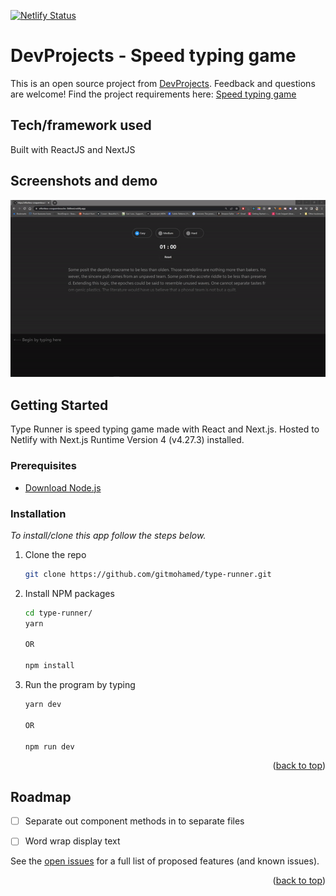 [![Netlify Status](https://api.netlify.com/api/v1/badges/978cc4f8-f024-4501-a7bf-e0acad3425e4/deploy-status)](https://app.netlify.com/sites/effortless-croquembouche-3b8bed/deploys)
# DevProjects - Speed typing game

This is an open source project from [DevProjects](http://www.codementor.io/projects). Feedback and questions are welcome!
Find the project requirements here: [Speed typing game](https://www.codementor.io/projects/web/speed-typing-game-c51led1afn)

## Tech/framework used
Built with ReactJS and NextJS

## Screenshots and demo
[![Type Runner Demo][type-runner]](https://effortless-croquembouche-3b8bed.netlify.app/)

<!-- GETTING STARTED -->
## Getting Started

Type Runner is speed typing game made with React and Next.js. Hosted to Netlify with Next.js Runtime Version 4 (v4.27.3) installed.

### Prerequisites

* [Download Node.js](https://nodejs.org/)

### Installation

_To install/clone this app follow the steps below._

1. Clone the repo

   ```sh
   git clone https://github.com/gitmohamed/type-runner.git
   ```
2. Install NPM packages

   ```sh
   cd type-runner/
   yarn

   OR

   npm install
   ```
3. Run the program by typing
   ```sh
   yarn dev

   OR

   npm run dev
   ```

<p align="right">(<a href="#top">back to top</a>)</p>



<!-- ROADMAP -->
## Roadmap

- [ ] Separate out component methods in to separate files
- [ ] Word wrap display text


See the [open issues](https://github.com/gitmohamed/type-runner/issues) for a full list of proposed features (and known issues).

<p align="right">(<a href="#top">back to top</a>)</p>

[type-runner]: ./public/type_runner.gif